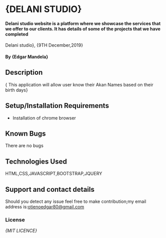 # {DELANI STUDIO}
#### Delani studio website is a platform where we showcase the services that we offer to our clients. It has details of some of the projects that we have completed 
  Delani studio}, {9TH December,2019}
#### By **{Edgar Mandela}**
## Description
{ This application will allow user know their Akan Names based on their birth days}
## Setup/Installation Requirements
* Installation of chrome browser

## Known Bugs
There are no bugs 
## Technologies Used
HTML,CSS,JAVASCRIPT,BOOTSTRAP,JQUERY
## Support and contact details
Should you detect any issue feel free to make contribution;my email address is:otienoedgar80@gmail.com
### License
*{MIT LICENCE}*
